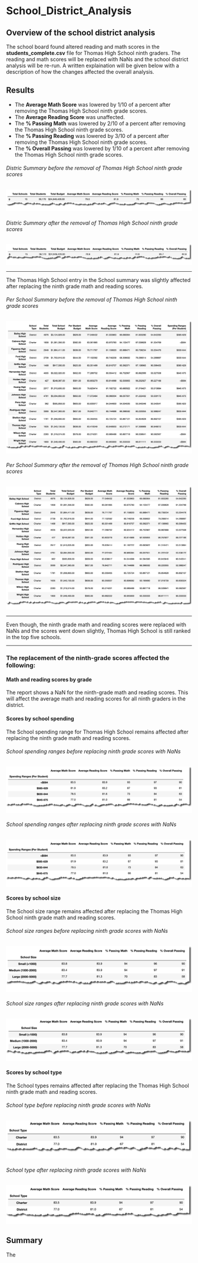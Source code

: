 # School_District_Analysis

## Overview of the school district analysis
The school board found altered reading and math scores in the **students_complete.csv** file for Thomas High School ninth graders. The reading and math scores will be replaced with NaNs and the school district analysis will be re-run. A written explaination will be given below with a description of how the changes affected the overall analysis.

## Results
* The **Average Math Score** was lowered by 1/10 of a percent after removing the Thomas High School ninth grade scores.
* The **Average Reading Score** was unaffected. 
* The **% Passing Math** was lowered by 2/10 of a percent after removing the Thomas High School ninth grade scores.
* The **% Passing Reading** was lowered by 3/10 of a percent after removing the Thomas High School ninth grade scores. 
* The **% Overall Passing** was lowered by 1/10 of a percent after removing the Thomas High School ninth grade scores. 

###### Distric Summary before the removal of Thomas High School ninth grade scores
![image_name](https://github.com/jh2010/School_District_Analysis/blob/master/images/district_summary_before.png)

###### Distric Summary after the removal of Thomas High School ninth grade scores
![image_name](https://github.com/jh2010/School_District_Analysis/blob/master/images/district_summary_after.png)

---

The Thomas High School entry in the School summary was slightly affected after replacing the ninth grade math and reading scores.
###### Per School Summary before the removal of Thomas High School ninth grade scores
![image_name](https://github.com/jh2010/School_District_Analysis/blob/master/images/per_school_summary_before.png)

###### Per School Summary after the removal of Thomas High School ninth grade scores
![image_name](https://github.com/jh2010/School_District_Analysis/blob/master/images/per_school_summary_after.png)

---

Even though, the ninth grade math and reading scores were replaced with NaNs and the scores went down slightly, Thomas High School is still ranked in the top five schools.

---

### The replacement of the ninth-grade scores affected the following:

#### Math and reading scores by grade
The report shows a NaN for the ninth-grade math and reading scores.  This will affect the average math and reading scores for all ninth graders in the           district.

#### Scores by school spending
The School spending range for Thomas High School remains affected after replacing the ninth grade math and reading scores.
###### School spending ranges before replacing ninth grade scores with NaNs
![image_name](https://github.com/jh2010/School_District_Analysis/blob/master/images/school_spending_ranges_before.png)
    
###### School spending ranges after replacing ninth grade scores with NaNs
![image_name](https://github.com/jh2010/School_District_Analysis/blob/master/images/school_spending_ranges_after_replace.png)

#### Scores by school size
The School size range remains affected after replacing the Thomas High School ninth grade math and reading scores.
###### School size ranges before replacing ninth grade scores with NaNs
![image_name](https://github.com/jh2010/School_District_Analysis/blob/master/images/school_size_before_replace.png)
    
###### School size ranges after replacing ninth grade scores with NaNs
![image_name](https://github.com/jh2010/School_District_Analysis/blob/master/images/school_size_after_replace.png)

#### Scores by school type
The School types remains affected after replacing the Thomas High School ninth grade math and reading scores.
###### School type before replacing ninth grade scores with NaNs
![image_name](https://github.com/jh2010/School_District_Analysis/blob/master/images/school_type_before_replace.png)
    
###### School type after replacing ninth grade scores with NaNs
![image_name](https://github.com/jh2010/School_District_Analysis/blob/master/images/school_type_after_replace.png)

## Summary
The 





